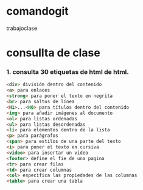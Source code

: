 # comandogit
trabajoclase
# consullta de clase

### 1. consulta 30 etiquetas de html de html.
``` html <body> para el contenido chead> para información sobre el documento
<div> división dentro del contenido
<a> para enlaces
<strong> para poner el texto en negrita
<br> para saltos de línea
<H1>...<H6> para títulos dentro del contenido
<img> para añadir imágenes al documento
<ol> para listas ordenadas
<ul> para listas desordenadas
<li> para elementos dentro de la lista
<p> para parágrafos
<span> para estilos de una parte del texto
<i> para poner el texto en cursiva
<video> para insertar un video
<footer> define el fie de una pagina
<tr> para crear filas
<td> para crear columnas
<col> especifica las propiedades de las columnas
<table> para crear una tabla
